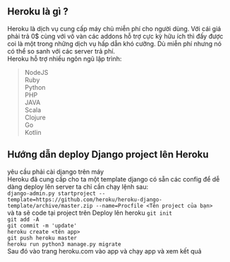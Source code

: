 ## Heroku là gì ?

Heroku là dịch vụ cung cấp máy chủ miễn phí cho người dùng. Với cái giá phải trả 0$ cùng với vô vàn các addons hỗ trợ cực kỳ hữu ích thì đấy được coi là một trong những dịch vụ hấp dẫn khó cưỡng. Dù miễn phí nhưng nó có thể so sanh với các server trả phí.  
Heroku hỗ trợ nhiều ngôn ngũ lập trình:
> NodeJS  
> Ruby  
> Python  
> PHP  
> JAVA  
> Scala  
> Clojure  
> Go  
> Kotlin  
## Hướng dẫn deploy Django project lên Heroku  
yêu cầu phải cài django trên máy  
Heroku đã cung cấp cho ta một template django có sẵn các config để dễ dàng deploy lên server ta chỉ cần chạy lệnh sau:  
`django-admin.py startproject --template=https://github.com/heroku/heroku-django-template/archive/master.zip --name=Procfile <Tên project của bạn>`  
và ta sẽ code tại project trên 
Deploy lên heroku
`git init`  
`git add -A`  
`git commit -m 'update'`  
`heroku create <tên app>`  
`git push heroku master`  
`heroku run python3 manage.py migrate`  
Sau đó vào trang heroku.com vào app và chạy app và xem kết quả
